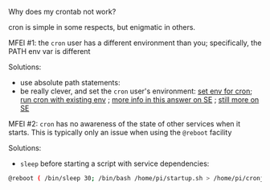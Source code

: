 Why does my crontab not work? 

cron is simple in some respects, but enigmatic in others.



MFEI #1: the `cron` user has a different environment than you; specifically, the PATH env var is different

Solutions:

- use absolute path statements:
- be really clever, and set the `cron` user's environment:  [set env for cron](https://stackoverflow.com/questions/2229825/where-can-i-set-environment-variables-that-crontab-will-use); [run cron with existing env](https://unix.stackexchange.com/questions/27289/how-can-i-run-a-cron-command-with-existing-environmental-variables) ; [more info in this answer on SE](https://serverfault.com/a/337921/515728) ; [still more on SE](https://stackoverflow.com/questions/2135478/how-to-simulate-the-environment-cron-executes-a-script-with) 



MFEI #2: `cron` has no awareness of the state of other services when it starts. This is typically only an issue when using the `@reboot` facility 

Solutions: 

- `sleep` before starting a script with service dependencies: 

```bash
@reboot ( /bin/sleep 30; /bin/bash /home/pi/startup.sh > /home/pi/cronjoblog 2>&1)
```

